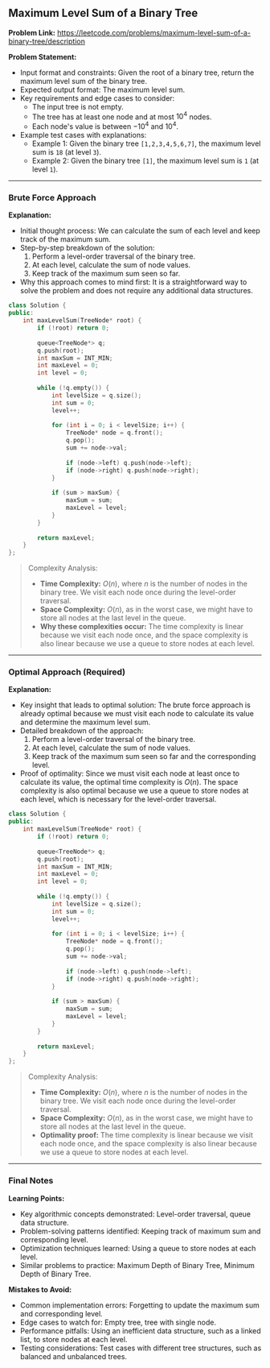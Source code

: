 ## Maximum Level Sum of a Binary Tree

**Problem Link:** https://leetcode.com/problems/maximum-level-sum-of-a-binary-tree/description

**Problem Statement:**
- Input format and constraints: Given the root of a binary tree, return the maximum level sum of the binary tree.
- Expected output format: The maximum level sum.
- Key requirements and edge cases to consider: 
    - The input tree is not empty.
    - The tree has at least one node and at most $10^4$ nodes.
    - Each node's value is between $-10^4$ and $10^4$.
- Example test cases with explanations: 
    - Example 1: Given the binary tree `[1,2,3,4,5,6,7]`, the maximum level sum is `18` (at level `3`).
    - Example 2: Given the binary tree `[1]`, the maximum level sum is `1` (at level `1`).

---

### Brute Force Approach

**Explanation:**
- Initial thought process: We can calculate the sum of each level and keep track of the maximum sum.
- Step-by-step breakdown of the solution:
    1. Perform a level-order traversal of the binary tree.
    2. At each level, calculate the sum of node values.
    3. Keep track of the maximum sum seen so far.
- Why this approach comes to mind first: It is a straightforward way to solve the problem and does not require any additional data structures.

```cpp
class Solution {
public:
    int maxLevelSum(TreeNode* root) {
        if (!root) return 0;
        
        queue<TreeNode*> q;
        q.push(root);
        int maxSum = INT_MIN;
        int maxLevel = 0;
        int level = 0;
        
        while (!q.empty()) {
            int levelSize = q.size();
            int sum = 0;
            level++;
            
            for (int i = 0; i < levelSize; i++) {
                TreeNode* node = q.front();
                q.pop();
                sum += node->val;
                
                if (node->left) q.push(node->left);
                if (node->right) q.push(node->right);
            }
            
            if (sum > maxSum) {
                maxSum = sum;
                maxLevel = level;
            }
        }
        
        return maxLevel;
    }
};
```

> Complexity Analysis:
> - **Time Complexity:** $O(n)$, where $n$ is the number of nodes in the binary tree. We visit each node once during the level-order traversal.
> - **Space Complexity:** $O(n)$, as in the worst case, we might have to store all nodes at the last level in the queue.
> - **Why these complexities occur:** The time complexity is linear because we visit each node once, and the space complexity is also linear because we use a queue to store nodes at each level.

---

### Optimal Approach (Required)

**Explanation:**
- Key insight that leads to optimal solution: The brute force approach is already optimal because we must visit each node to calculate its value and determine the maximum level sum.
- Detailed breakdown of the approach:
    1. Perform a level-order traversal of the binary tree.
    2. At each level, calculate the sum of node values.
    3. Keep track of the maximum sum seen so far and the corresponding level.
- Proof of optimality: Since we must visit each node at least once to calculate its value, the optimal time complexity is $O(n)$. The space complexity is also optimal because we use a queue to store nodes at each level, which is necessary for the level-order traversal.

```cpp
class Solution {
public:
    int maxLevelSum(TreeNode* root) {
        if (!root) return 0;
        
        queue<TreeNode*> q;
        q.push(root);
        int maxSum = INT_MIN;
        int maxLevel = 0;
        int level = 0;
        
        while (!q.empty()) {
            int levelSize = q.size();
            int sum = 0;
            level++;
            
            for (int i = 0; i < levelSize; i++) {
                TreeNode* node = q.front();
                q.pop();
                sum += node->val;
                
                if (node->left) q.push(node->left);
                if (node->right) q.push(node->right);
            }
            
            if (sum > maxSum) {
                maxSum = sum;
                maxLevel = level;
            }
        }
        
        return maxLevel;
    }
};
```

> Complexity Analysis:
> - **Time Complexity:** $O(n)$, where $n$ is the number of nodes in the binary tree. We visit each node once during the level-order traversal.
> - **Space Complexity:** $O(n)$, as in the worst case, we might have to store all nodes at the last level in the queue.
> - **Optimality proof:** The time complexity is linear because we visit each node once, and the space complexity is also linear because we use a queue to store nodes at each level.

---

### Final Notes

**Learning Points:**
- Key algorithmic concepts demonstrated: Level-order traversal, queue data structure.
- Problem-solving patterns identified: Keeping track of maximum sum and corresponding level.
- Optimization techniques learned: Using a queue to store nodes at each level.
- Similar problems to practice: Maximum Depth of Binary Tree, Minimum Depth of Binary Tree.

**Mistakes to Avoid:**
- Common implementation errors: Forgetting to update the maximum sum and corresponding level.
- Edge cases to watch for: Empty tree, tree with single node.
- Performance pitfalls: Using an inefficient data structure, such as a linked list, to store nodes at each level.
- Testing considerations: Test cases with different tree structures, such as balanced and unbalanced trees.